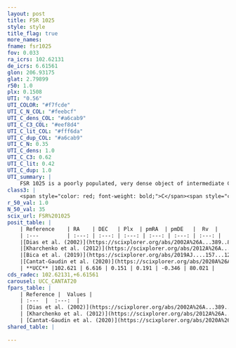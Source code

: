 ```yaml
---
layout: post
title: FSR 1025
style: style
title_flag: true
more_names: 
fname: fsr1025
fov: 0.033
ra_icrs: 102.62131
de_icrs: 6.61561
glon: 206.93175
glat: 2.79899
r50: 1.0
plx: 0.1508
UTI: "0.56"
UTI_COLOR: "#f7fcde"
UTI_C_N_COL: "#feebcf"
UTI_C_dens_COL: "#a6cab9"
UTI_C_C3_COL: "#eef8d4"
UTI_C_lit_COL: "#fff6da"
UTI_C_dup_COL: "#a6cab9"
UTI_C_N: 0.35
UTI_C_dens: 1.0
UTI_C_C3: 0.62
UTI_C_lit: 0.42
UTI_C_dup: 1.0
UTI_summary: |
    FSR 1025 is a poorly populated, very dense object of intermediate C3 quality. It is poorly studied in the literature.
class3: |
    <span style="color: red; font-weight: bold;">C</span><span style="color: green; font-weight: bold;">A</span>
r_50_val: 1.0
N_50_val: 35
scix_url: FSR%201025
posit_table: |
    | Reference    | RA    | DEC   | Plx  | pmRA  | pmDE   |  Rv  |
    | :---         | :---: | :---: | :---: | :---: | :---: | :---: |
    |[Dias et al. (2002)](https://scixplorer.org/abs/2002A%26A...389..871D) | 102.625 | 6.604 | -- | -0.41 | -3.38 | -- |
    |[Kharchenko et al. (2012)](https://scixplorer.org/abs/2012A%26A...543A.156K) | 102.626 | 6.6 | -- | -1.65 | -1.7 | -- |
    |[Bica et al. (2019)](https://scixplorer.org/abs/2019AJ....157...12B) | 102.625 | 6.608 | -- | -- | -- | -- |
    |[Cantat-Gaudin et al. (2020)](https://scixplorer.org/abs/2020A%26A...640A...1C) | 102.62 | 6.612 | 0.12 | 0.202 | -0.36 | -- |
    | **UCC** |102.621 | 6.616 | 0.151 | 0.191 | -0.346 | 80.021 | 
cds_radec: 102.62131,+6.61561
carousel: UCC_CANTAT20
fpars_table: |
    | Reference |  Values |
    | :---  |  :---:  |
    | [Dias et al. (2002)](https://scixplorer.org/abs/2002A%26A...389..871D) | `E(B-V)=0.291, Dist=2095.0, Age=8.6` |
    | [Kharchenko et al. (2012)](https://scixplorer.org/abs/2012A%26A...543A.156K) | `e_bv=0.291, distance=2095, log_age=8.6` |
    | [Cantat-Gaudin et al. (2020)](https://scixplorer.org/abs/2020A%26A...640A...1C) | `AVNN=0.7, DMNN=13.94, AgeNN=8.75` |
shared_table: |
    
---
```

